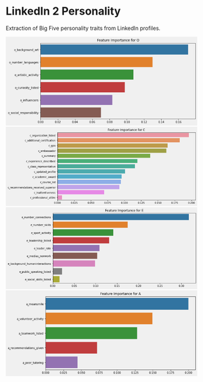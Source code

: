 # LinkedIn 2 Personality

Extraction of Big Five personality traits from LinkedIn profiles.

<img src="img/o_feat_imp.png">

<img src="img/c_feat_imp.png">

<img src="img/e_feat_imp.png">

<img src="img/a_feat_imp.png">